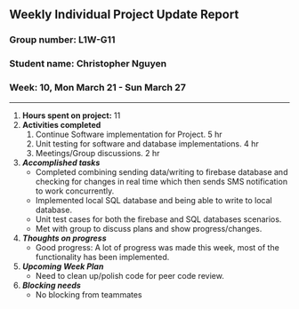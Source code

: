## Weekly Individual Project Update Report
### Group number: L1W-G11
### Student name: Christopher Nguyen
### Week: 10, Mon March 21 - Sun March 27
___
1. **Hours spent on project:**
   11
2. **Activities completed**
   1. Continue Software implementation for Project. 5 hr
   2. Unit testing for software and database implementations. 4 hr
   3. Meetings/Group discussions. 2 hr
3. ***Accomplished tasks***
   - Completed combining sending data/writing to firebase database and checking for changes in real time which then sends SMS notification to work concurrently. 
   - Implemented local SQL database and being able to write to local database.
   - Unit test cases for both the firebase and SQL databases scenarios.
   - Met with group to discuss plans and show progress/changes.
4. ***Thoughts on progress***
   - Good progress: A lot of progress was made this week, most of the functionality has been implemented.
5. ***Upcoming Week Plan***
   - Need to clean up/polish code for peer code review.
6. ***Blocking needs***
   - No blocking from teammates
